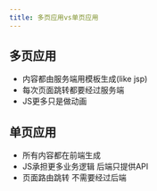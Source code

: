 ```yaml
---
title: 多页应用vs单页应用
---
```


## 多页应用
* 内容都由服务端用模板生成(like jsp)
* 每次页面跳转都要经过服务端
* JS更多只是做动画

## 单页应用
* 所有内容都在前端生成
* JS承担更多业务逻辑 后端只提供API
* 页面路由跳转 不需要经过后端

